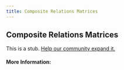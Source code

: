 ```yaml
---
title: Composite Relations Matrices
---
```


## Composite Relations Matrices

This is a stub. [Help our community expand it.](https://github.com/freeCodeCamp/guide-articles/tree/master/articles/Math/Relations/Composite-Relations-Matrices/index.md)

<!-- The article goes here, in GitHub-flavored Markdown. Feel free to add YouTube videos, images, and CodePen/JSBin embeds  -->

#### More Information:
<!-- Please add any articles you think might be helpful to read before writing the article -->


